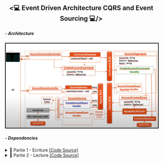 <h2 align="center"><💻 Event Driven Architecture CQRS and Event Sourcing 💻/></h2>
<h5>- Architecture</h5>
<img src="./Images/Screenshot_1.png" alt="Architecture a implémenter" width="700" style="border: 2px solid black;"/>
<h5>- Dependencies</h5>

<details>
    <summary>📝 Partie 1 - Ecriture <a href="https://github.com/ElyousfiMohamed/Event-Driven-Architecture-CQRS-and-Event-Sourcing/tree/master/compte-cqrs-es/src/main/java/com/example/comptecqrses" target="_blank">[Code Source]</a></summary>
    <p>
        <h4>Creation des commandes (CommonApi)</h4>
        <h5>- BaseCommand</h5>
        <img src="./Images/Screenshot_3.png" alt="Screenshot_3.png" width="700" style="border: 2px solid black;"/>
        <h5>- CreateAccountCommand</h5>
        <img src="./Images/Screenshot_4.png" alt="Screenshot_4.png" width="700" style="border: 2px solid black;"/>
        <h5>- CreditAccountCommand</h5>
        <img src="./Images/Screenshot_5.png" alt="Screenshot_5.png" width="700" style="border: 2px solid black;"/>
        <h5>- DebitAccountCommand</h5>
        <img src="./Images/Screenshot_6.png" alt="Screenshot_6.png" width="700" style="border: 2px solid black;"/>
        <h5>- Controller CreateAccountCommand (Commands)</h5>
        <img src="./Images/Screenshot_8.png" alt="Screenshot_7.png" width="700" style="border: 2px solid black;"/>
        <img src="./Images/Screenshot_7.png" alt="Screenshot_8.png" width="700" style="border: 2px solid black;"/>
        <img src="./Images/Screenshot_10.png" alt="Screenshot_10.png" width="700" style="border: 2px solid black;"/>
        <h5>- Base de données (PhpMyAdmin)</h5>
        <img src="./Images/Screenshot_9.png" alt="Screenshot_9.png" width="700" style="border: 2px solid black;"/>
        <h4>Creation des événements (CommonApi)</h4>
        <h5>- BaseEvent</h5>
        <img src="./Images/Screenshot_12.png" alt="Screenshot_12.png" width="700" style="border: 2px solid black;"/>
        <h5>- AccountCreatedEvent</h5>
        <img src="./Images/Screenshot_13.png" alt="Screenshot_13.png" width="700" style="border: 2px solid black;"/>
        <h5>- Creation de l'agrégat (AccountAggregate)</h5>
        <img src="./Images/Screenshot_14.png" alt="Screenshot_11.png" width="700" style="border: 2px solid black;"/>
        <h5>- CommandHandler</h5>
        <img src="./Images/Screenshot_15.png" alt="Screenshot_15.png" width="700" style="border: 2px solid black;"/>
        <h5>- EventSourcingHandler</h5>
        <img src="./Images/Screenshot_16.png" alt="Screenshot_16.png" width="700" style="border: 2px solid black;"/>
        <h5>- Test (Postman)</h5>
        <img src="./Images/Screenshot_17.png" alt="Screenshot_17.png" width="700" style="border: 2px solid black;"/>
        <h5>- EventStore</h5>
        <img src="./Images/Screenshot_18.png" alt="Screenshot_18.png" width="700" style="border: 2px solid black;"/>    
        <h5>- EventStore (Controller)</h5>
        <img src="./Images/Screenshot_20.png" alt="Screenshot_20.png" width="700" style="border: 2px solid black;"/>
        <img src="./Images/Screenshot_21.png" alt="Screenshot_19.png" width="700" style="border: 2px solid black;"/>
        <h5>- AccountActivatedEvent & EventSourcingHandler</h5>
        <img src="./Images/Screenshot_22.png" alt="Screenshot_22.png" width="700" style="border: 2px solid black;"/>
        <img src="./Images/Screenshot_23.png" alt="Screenshot_23.png" width="700" style="border: 2px solid black;"/>
        <h5>- Test (Postman)</h5>
        <img src="./Images/Screenshot_24.png" alt="Screenshot_24.png" width="700" style="border: 2px solid black;"/>
        <img src="./Images/Screenshot_25.png" alt="Screenshot_25.png" width="700" style="border: 2px solid black;"/>
        <h5>- AccountDebitedEvent</h5>
        <img src="./Images/Screenshot_26.png" alt="Screenshot_26.png" width="700" style="border: 2px solid black;"/>
        <h5>- EventSourcingHandler</h5>
        <img src="./Images/Screenshot_28.png" alt="Screenshot_28.png" width="700" style="border: 2px solid black;"/>
        <h5>- CreditAccount (Controller)</h5>
        <img src="./Images/Screenshot_27.png" alt="Screenshot_27.png" width="700" style="border: 2px solid black;"/>
        <h5>- Test (Postman)</h5>
        <img src="./Images/Screenshot_30.png" alt="Screenshot_29.png" width="700" style="border: 2px solid black;"/>
        <img src="./Images/Screenshot_31.png" alt="Screenshot_29.png" width="700" style="border: 2px solid black;"/>
        <img src="./Images/Screenshot_32.png" alt="Screenshot_29.png" width="700" style="border: 2px solid black;"/>
        <h5>- AccountDebitedEvent</h5>
        <img src="./Images/Screenshot_33.png" alt="Screenshot_33.png" width="700" style="border: 2px solid black;"/>
        <h5>- CommandHandler & EventSourcingHandler</h5>
        <img src="./Images/Screenshot_34.png" alt="Screenshot_34.png" width="700" style="border: 2px solid black;"/>
        <h5>- DebitAccount (Controller)</h5>
        <img src="./Images/Screenshot_35.png" alt="Screenshot_35.png" width="700" style="border: 2px solid black;"/>
        <h5>- Test (Postman)</h5>
        <img src="./Images/Screenshot_36.png" alt="Screenshot_36.png" width="700" style="border: 2px solid black;"/>
        <img src="./Images/Screenshot_37.png" alt="Screenshot_36.png" width="700" style="border: 2px solid black;"/>
        <img src="./Images/Screenshot_38.png" alt="Screenshot_36.png" width="700" style="border: 2px solid black;"/>
    </p>
</details>
<details>
    <summary>📝 Partie 2 - Lecture <a href="https://github.com/ElyousfiMohamed/Event-Driven-Architecture-CQRS-and-Event-Sourcing/tree/master/compte-cqrs-es/src/main/java/com/example/comptecqrses">[Code Source]</a></summary>
    <p>
        <h5>- Entity Account</h5>
        <img src="./Images/Screenshot_39.png" alt="Screenshot_39.png" width="700" style="border: 2px solid black;"/>
        <h5>- Entity OperationAccount</h5>
        <img src="./Images/Screenshot_40.png" alt="Screenshot_40.png" width="700" style="border: 2px solid black;"/>
        <h5>- Repository AccountRepository</h5>
        <img src="./Images/Screenshot_41.png" alt="Screenshot_41.png" width="700" style="border: 2px solid black;"/>
        <h5>- Repository OperationAccountRepository</h5>
        <img src="./Images/Screenshot_42.png" alt="Screenshot_42.png" width="700" style="border: 2px solid black;"/>
        <h5>- AccountServiceHandler (AccountCreatedEvent)</h5>
        <img src="./Images/Screenshot_43.png" alt="Screenshot_43.png" width="700" style="border: 2px solid black;"/>
        <img src="./Images/Screenshot_44.png" alt="Screenshot_44.png" width="700" style="border: 2px solid black;"/>
        <img src="./Images/Screenshot_45.png" alt="Screenshot_45.png" width="700" style="border: 2px solid black;"/>
        <h5>- AccountServiceHandler (AccountActivatedEvent, AccountDebitedEvent, AccountCreditedEvent)</h5>
        <img src="./Images/Screenshot_52.png" alt="Screenshot_52.png" width="700" style="border: 2px solid black;"/>
        <img src="./Images/Screenshot_51.png" alt="Screenshot_51.png" width="700" style="border: 2px solid black;"/>
        <img src="./Images/Screenshot_50.png" alt="Screenshot_50.png" width="700" style="border: 2px solid black;"/>
        <img src="./Images/Screenshot_49.png" alt="Screenshot_49.png" width="700" style="border: 2px solid black;"/>
        <img src="./Images/Screenshot_53.png" alt="Screenshot_53.png" width="700" style="border: 2px solid black;"/>
        <h5>- Controlleur pour la lecture(AllAccounts)</h5>
        <img src="./Images/Screenshot_54.png" alt="Screenshot_54.png" width="700" style="border: 2px solid black;"/>
        <img src="./Images/Screenshot_55.png" alt="Screenshot_55.png" width="700" style="border: 2px solid black;"/>
        <img src="./Images/Screenshot_56.png" alt="Screenshot_56.png" width="700" style="border: 2px solid black;"/>
        <h5>- Controlleur pour la lecture(getAccountById)</h5>
        <img src="./Images/Screenshot_57.png" alt="Screenshot_57.png" width="700" style="border: 2px solid black;"/>
        <img src="./Images/Screenshot_58.png" alt="Screenshot_58.png" width="700" style="border: 2px solid black;"/>
        <img src="./Images/Screenshot_59.png" alt="Screenshot_59.png" width="700" style="border: 2px solid black;"/>
    </p>
</details>





    


